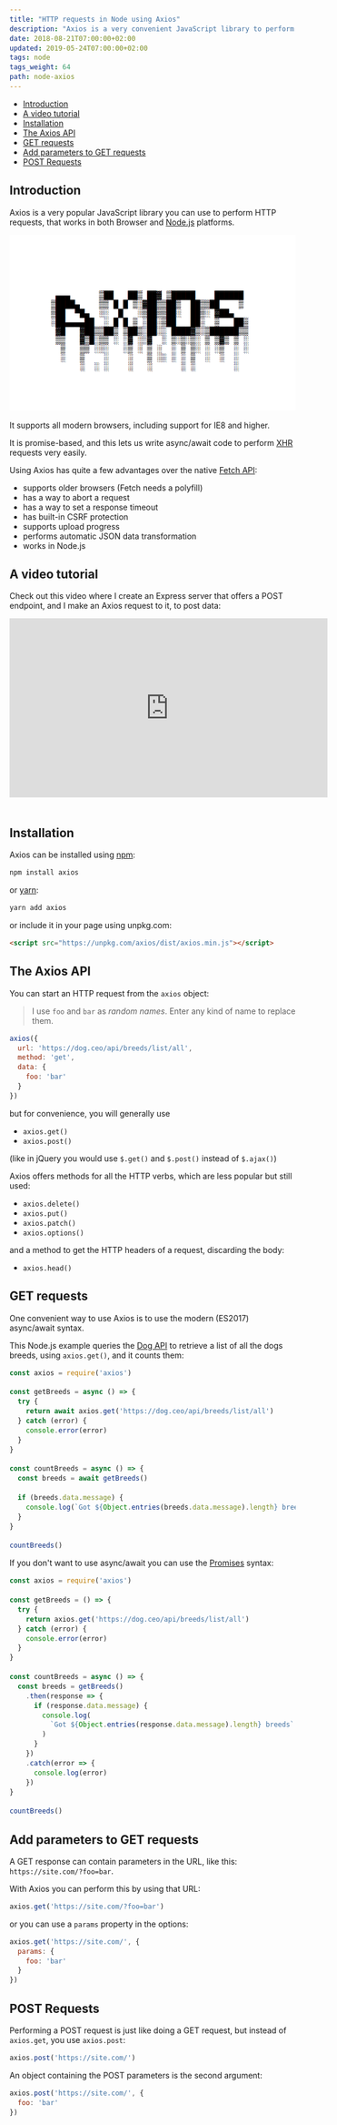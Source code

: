 ```yaml
---
title: "HTTP requests in Node using Axios"
description: "Axios is a very convenient JavaScript library to perform HTTP requests in Node.js"
date: 2018-08-21T07:00:00+02:00
updated: 2019-05-24T07:00:00+02:00
tags: node
tags_weight: 64
path: node-axios
---
```


<!-- TOC -->

- [Introduction](#introduction)
- [A video tutorial](#a-video-tutorial)
- [Installation](#installation)
- [The Axios API](#the-axios-api)
- [GET requests](#get-requests)
- [Add parameters to GET requests](#add-parameters-to-get-requests)
- [POST Requests](#post-requests)

<!-- /TOC -->

## Introduction

Axios is a very popular JavaScript library you can use to perform HTTP requests, that works in both Browser and [Node.js](https://flaviocopes.com/nodejs/) platforms.

![Axios](banner.png)

It supports all modern browsers, including support for IE8 and higher.

It is promise-based, and this lets us write async/await code to perform [XHR](https://flaviocopes.com/xhr/) requests very easily.

Using Axios has quite a few advantages over the native [Fetch API](https://flaviocopes.com/fetch-api/):

- supports older browsers (Fetch needs a polyfill)
- has a way to abort a request
- has a way to set a response timeout
- has built-in CSRF protection
- supports upload progress
- performs automatic JSON data transformation
- works in Node.js

## A video tutorial

Check out this video where I create an Express server that offers a POST endpoint, and I make an Axios request to it, to post data:

<div class="rwd-video">
<iframe width="560" height="315" src="https://www.youtube.com/embed/A5zZS1OUmmM" frameborder="0" allow="accelerometer; autoplay; encrypted-media; gyroscope; picture-in-picture" allowfullscreen></iframe>
</div>
<br>

## Installation

Axios can be installed using [npm](https://flaviocopes.com/npm/):

```bash
npm install axios
```

or [yarn](https://flaviocopes.com/yarn/):

```js
yarn add axios
```

or include it in your page using unpkg.com:

```html
<script src="https://unpkg.com/axios/dist/axios.min.js"></script>
```

## The Axios API

You can start an HTTP request from the `axios` object:

> I use `foo` and `bar` as *random names*. Enter any kind of name to replace them.

```js
axios({
  url: 'https://dog.ceo/api/breeds/list/all',
  method: 'get',
  data: {
    foo: 'bar'
  }
})
```

but for convenience, you will generally use

- `axios.get()`
- `axios.post()`

(like in jQuery you would use `$.get()` and `$.post()` instead of `$.ajax()`)

Axios offers methods for all the HTTP verbs, which are less popular but still used:

- `axios.delete()`
- `axios.put()`
- `axios.patch()`
- `axios.options()`

and a method to get the HTTP headers of a request, discarding the body:

- `axios.head()`

## GET requests

One convenient way to use Axios is to use the modern (ES2017) async/await syntax.

This Node.js example queries the [Dog API](https://dog.ceo) to retrieve a list of all the dogs breeds, using `axios.get()`, and it counts them:

```js
const axios = require('axios')

const getBreeds = async () => {
  try {
    return await axios.get('https://dog.ceo/api/breeds/list/all')
  } catch (error) {
    console.error(error)
  }
}

const countBreeds = async () => {
  const breeds = await getBreeds()

  if (breeds.data.message) {
    console.log(`Got ${Object.entries(breeds.data.message).length} breeds`)
  }
}

countBreeds()
```

If you don't want to use async/await you can use the [Promises](https://flaviocopes.com/javascript-promises/) syntax:

```js
const axios = require('axios')

const getBreeds = () => {
  try {
    return axios.get('https://dog.ceo/api/breeds/list/all')
  } catch (error) {
    console.error(error)
  }
}

const countBreeds = async () => {
  const breeds = getBreeds()
    .then(response => {
      if (response.data.message) {
        console.log(
          `Got ${Object.entries(response.data.message).length} breeds`
        )
      }
    })
    .catch(error => {
      console.log(error)
    })
}

countBreeds()
```

## Add parameters to GET requests

A GET response can contain parameters in the URL, like this: `https://site.com/?foo=bar`.

With Axios you can perform this by using that URL:

```js
axios.get('https://site.com/?foo=bar')
```

or you can use a `params` property in the options:

```js
axios.get('https://site.com/', {
  params: {
    foo: 'bar'
  }
})
```

## POST Requests

Performing a POST request is just like doing a GET request, but instead of `axios.get`, you use `axios.post`:

```js
axios.post('https://site.com/')
```

An object containing the POST parameters is the second argument:

```js
axios.post('https://site.com/', {
  foo: 'bar'
})
```
